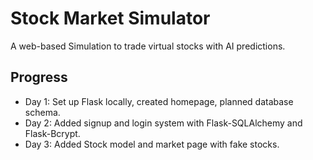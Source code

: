 # Stock Market Simulator
A web-based Simulation to trade virtual stocks with AI predictions.

## Progress
- Day 1: Set up Flask locally, created homepage, planned database schema.
- Day 2: Added signup and login system with Flask-SQLAlchemy and Flask-Bcrypt.
- Day 3: Added Stock model and market page with fake stocks.